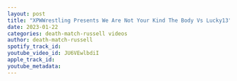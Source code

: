 ```yaml
---
layout: post
title: "XPWWrestling Presents We Are Not Your Kind The Body Vs Lucky13"
date: 2023-01-22
categories: death-match-russell videos
author: death-match-russell
spotify_track_id: 
youtube_video_id: JU6VEwlbdiI
apple_track_id: 
youtube_metadata: 
---
```


